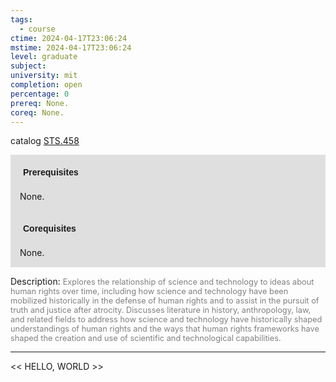 ```yaml
---
tags:
  - course
ctime: 2024-04-17T23:06:24
mstime: 2024-04-17T23:06:24
level: graduate
subject: 
university: mit
completion: open
percentage: 0
prereq: None.
coreq: None.
---
```


catalog [STS.458](http://student.mit.edu/catalog/mSTSb.html#STS.458)

<span style="display: block; padding: 15px; background-color: rgb(100, 100, 100, 0.2);"><font id="m_prereq4164_0" style="display: block; font-family: Arial, sans-serif; font-weight: bold; padding: 5px">Prerequisites</font><br><span id="prereq4164_0">None.</span></span>
<span style="display: block; padding: 15px; background-color: rgb(100, 100, 100, 0.2);"><font id="m_coreq4164_0" style="display: block; font-family: Arial, sans-serif; font-weight: bold; padding: 5px">Corequisites</font><br><span id="coreq4164_0">None.</span></span>

<font style="">Description:</font>
<font style="color: grey; font-size: 0.8rem;">Explores the relationship of science and technology to ideas about human rights over time, including how science and technology have been mobilized historically in the defense of human rights and to assist in the pursuit of truth and justice after atrocity. Discusses literature in history, anthropology, law, and related fields to address how science and technology have historically shaped understandings of human rights and the ways that human rights frameworks have shaped the creation and use of scientific and technological capabilities.</font>



---

<< HELLO, WORLD >>
